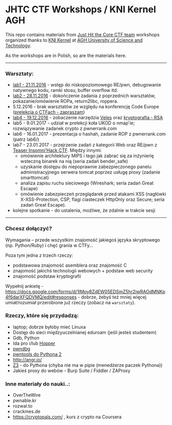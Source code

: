# JHTC CTF Workshops / KNI Kernel AGH
This repo contains materials from [Just Hit the Core CTF team](https://ctftime.org/team/13830/) workshops organized thanks to [KNI Kernel](https://www.facebook.com/KNIKernel/) at [AGH University of Science and Technology](http://www.agh.edu.pl/en/).

As the workshops are in Polish, so are the materials here.

---

### Warsztaty:
* [lab1 - 21.11.2016](lab1.md) - wstęp do niskopoziomowego RE/pwn, debugowanie natywnego kodu, ramki stosu, buffer overflow itd.
* [lab2 - 28.11.2016](lab2.md) - dokończenie zadania z poprzednich warsztatów, pokazanie/omówienie ROPa, return2libc, roppera.
* 5.12.2016 - brak warsztatów ze względu na konferencję Code Europe ([prelekcja o CTFach - zapraszam](https://www.codeeurope.pl/pl/prelegenci/dominik-czarnota#/szczegoly/53?_k=b0m12c))
* [lab4 - 19.12.2016](lab3.md) - zobaczenie narzędzia [Veles](https://codisec.com/veles/) oraz [kryptografia - RSA](lab3/README.md)
* lab5 - 9.01.2017 - udział w prelekcji koła UKOD o nmap'ie; rozwiązywanie zadanek crypto z pwnerrank.com
* lab6 - 16.01.2017 - prezentacja o hashah, zadanie ROP z pwnerrank.com (patrz lab6/)
* lab7 - 23.01.2017 - przejrzenie zadań z kategorii Web oraz RE/pwn z [Teaser Insomni'Hack CTF](https://ctftime.org/event/382/tasks/). Między innymi:
  * omówienie architektury MIPS i tego jak zabrać się za inżynierię wsteczną binarek na nią (seria zadań bender_safe)
  * uzyskanie dostępu do niepoprawnie zabezpieczonego panelu administracyjnego serwera tomcat poprzez usługę proxy (zadanie smarttomcat)
  * analiza zapisu ruchu sieciowego (Wireshark; seria zadań Great Escape)
  * omówienie zabezpieczeń przeglądarek przed atakami XSS (nagłówki X-XSS-Protection, CSP, flagi ciasteczek HttpOnly oraz Secure; seria zadań Great Escape).
* kolejne spotkanie - do ustalenia, możliwe, że zdalnie w trakcie sesji

---

### Chcesz dołączyć?

Wymagania – przede wszystkim znajomość jakiegoś języka skryptowego (np. Python/Ruby) i chęć grania w CTFy…

Poza tym jedna z trzech rzeczy:
- podstawowa znajomość asemblera oraz znajomość C
- znajomość jakichś technologii webowych + podstaw web security
- znajomość podstaw kryptografii

Wypełnij ankietę - https://docs.google.com/forms/d/1lMoy8ZdEW05EDSmZ5hr2iwRAOdMNKp4f6darXFQDVMQ/edit#responses - dobrze, żebyś też mniej więcej umiał/rozumiał przerobione już rzeczy (zobacz na `warsztaty`).

### Rzeczy, które się przydadzą:
* laptop; dobrze byłoby mieć Linuxa
* Dostęp do sieci międzyuczelnianej eduroam (jeśli jesteś studentem)
* Gdb, Python
* Ida pro i/lub [Hopper](https://www.hopperapp.com/)
* [pwndbg](https://github.com/pwndbg/pwndbg)
* [pwntools do Pythona 2](https://github.com/Gallopsled/pwntools)
* http://angr.io/
* [Z3](https://github.com/Z3Prover/z3) - do Pythona (chyba nie ma w pipie (menedżerze paczek Pythona))
* Jakieś proxy do webów - Burp Suite / Fiddler / ZAProxy

### Inne materiały do nauki..:
- OverTheWire
- pwnable.kr
- rozwal.to
- crackmes.de
- https://cryptopals.com/ , kurs z crypto na Coursera
